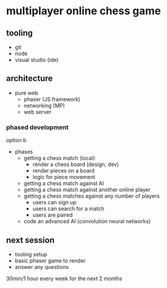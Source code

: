 # multiplayer online chess game

## tooling

- git
- node
- visual studio (ide)

## architecture

- pure web
    - phaser (JS framework)
    - networking (MP)
    - web server


### phased development

option b

- phases
    - getting a chess match (local)
        - render a chess board (design, dev)
        - render pieces on a board
        - logic for piece movement
    - getting a chess match against AI
    - getting a chess match against another online player
    - getting a chess matches against any number of players
        - users can sign up
        - users can search for a match
        - users are paired
    - code an advanced AI (convolution neural networks)

## next session

- tooling setup
- basic phaser game to render
- answer any questions

30min/1 hour every week for the next 2 months